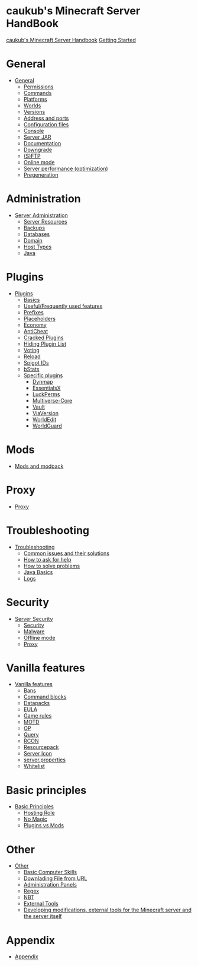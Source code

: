 # caukub's Minecraft Server HandBook
[caukub's Minecraft Server Handbook](introduction.md)
[Getting Started](quickstart.md)

# General
- [General]()
    - [Permissions](general/permissions.md)
    - [Commands](general/commands.md)
    - [Platforms](general/platforms.md)
    - [Worlds](general/world.md)
    - [Versions](general/versions.md)
    - [Address and ports](general/address-ports.md)
    - [Configuration files](general/configs.md)
    - [Console](general/console.md)
    - [Server JAR](general/server-jar.md)
    - [Documentation](general/docs.md)
    - [Downgrade](general/downgrade.md)
    - [(S)FTP](general/ftp.md)
    - [Online mode](general/online-mode.md)
    - [Server performance (optimization)](general/performance.md)
    - [Pregeneration](general/pregeneration.md)

# Administration
- [Server Administration]()
    - [Server Resources](administration/server-resources.md)
    - [Backups](administration/backups.md)
    - [Databases](administration/databases.md)
    - [Domain](administration/domains.md)
    - [Host Types](administration/host-types.md)
    - [Java](administration/java.md)

# Plugins
- [Plugins]()
    - [Basics](plugins/basics.md)
    - [Useful/Frequently used features](plugins/useful.md)
    - [Prefixes](plugins/prefixes.md)
    - [Placeholders](plugins/placeholders.md)
    - [Economy](plugins/economy.md)
    - [AntiCheat](plugins/anticheat.md)
    - [Cracked Plugins](plugins/cracked.md)
    - [Hiding Plugin List](plugins/list.md)
    - [Voting](plugins/voting.md)
    - [Reload](plugins/reload.md)
    - [Spigot IDs](plugins/spigot-ids.md)
    - [bStats](plugins/bstats.md)
    - [Specific plugins]()
        - [Dynmap](plugins/specific/dynmap.md)
        - [EssentialsX](plugins/specific/essentialsx.md)
        - [LuckPerms](plugins/specific/luckperms.md)
        - [Multiverse-Core](plugins/specific/multiverse-core.md)
        - [Vault](plugins/specific/vault.md)
        - [ViaVersion](plugins/specific/viaversion.md)
        - [WorldEdit](plugins/specific/worldedit.md)
        - [WorldGuard](plugins/specific/worldguard.md)

# Mods
- [Mods and modpack](mods.md)

# Proxy
- [Proxy](proxy.md)

# Troubleshooting
- [Troubleshooting]()
    - [Common issues and their solutions](problem-solving/common-issues.md)
    - [How to ask for help](problem-solving/how-to-ask-for-help.md)
    - [How to solve problems](problem-solving/how-to-deal-with-issues.md)
    - [Java Basics](problem-solving/java-basics.md)
    - [Logs](problem-solving/logs.md)

# Security
- [Server Security]()
    - [Security](security/security.md)
    - [Malware](security/malware.md)
    - [Offline mode](security/offline-mode.md)
    - [Proxy](security/proxy.md)

# Vanilla features
- [Vanilla features]()
    - [Bans](vanilla/bans.md)
    - [Command blocks](vanilla/command-blocks.md)
    - [Datapacks](vanilla/datapacks.md)
    - [EULA](vanilla/eula.md)
    - [Game rules](vanilla/game-rules.md)
    - [MOTD](vanilla/motd.md)
    - [OP](vanilla/op.md)
    - [Query](vanilla/query.md)
    - [RCON](vanilla/rcon.md)
    - [Resourcepack](vanilla/resource-pack.md)
    - [Server Icon](vanilla/server-icon.md)
    - [server.properties](vanilla/server-properties.md)
    - [Whitelist](vanilla/whitelist.md)

# Basic principles
- [Basic Principles]()
    - [Hosting Role](basic-principles/hosting-role.md)
    - [No Magic](basic-principles/no-magic.md)
    - [Plugins vs Mods](basic-principles/plugins-vs-mods.md)

# Other
- [Other]()
    - [Basic Computer Skills](other/desktop.md)
    - [Downlading File from URL](other/url-download.md)
    - [Administration Panels](other/panels.md)
    - [Regex](other/regex.md)
    - [NBT](other/nbt.md)
    - [External Tools](other/external-tools.md)
    - [Developing modifications, external tools for the Minecraft server and the server itself](other/deving-tools.md)

# Appendix
- [Appendix](appendix.md)